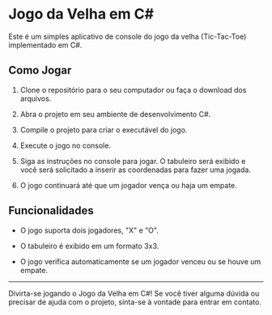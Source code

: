 # Jogo da Velha em C#

Este é um simples aplicativo de console do jogo da velha (Tic-Tac-Toe) implementado em C#.

## Como Jogar

1. Clone o repositório para o seu computador ou faça o download dos arquivos.

2. Abra o projeto em seu ambiente de desenvolvimento C#.

3. Compile o projeto para criar o executável do jogo.

4. Execute o jogo no console.

5. Siga as instruções no console para jogar. O tabuleiro será exibido e você será solicitado a inserir as coordenadas para fazer uma jogada.

6. O jogo continuará até que um jogador vença ou haja um empate.

## Funcionalidades

- O jogo suporta dois jogadores, "X" e "O".

- O tabuleiro é exibido em um formato 3x3.

- O jogo verifica automaticamente se um jogador venceu ou se houve um empate.
---

Divirta-se jogando o Jogo da Velha em C#! Se você tiver alguma dúvida ou precisar de ajuda com o projeto, sinta-se à vontade para entrar em contato.
